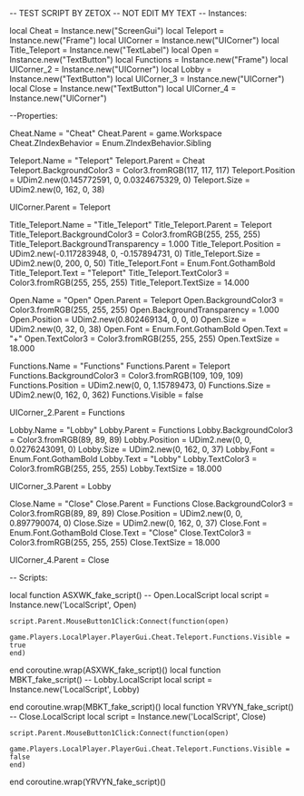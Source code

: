 -- TEST SCRIPT BY ZETOX
-- NOT EDIT MY TEXT
-- Instances:

local Cheat = Instance.new("ScreenGui")
local Teleport = Instance.new("Frame")
local UICorner = Instance.new("UICorner")
local Title_Teleport = Instance.new("TextLabel")
local Open = Instance.new("TextButton")
local Functions = Instance.new("Frame")
local UICorner_2 = Instance.new("UICorner")
local Lobby = Instance.new("TextButton")
local UICorner_3 = Instance.new("UICorner")
local Close = Instance.new("TextButton")
local UICorner_4 = Instance.new("UICorner")

--Properties:

Cheat.Name = "Cheat"
Cheat.Parent = game.Workspace
Cheat.ZIndexBehavior = Enum.ZIndexBehavior.Sibling

Teleport.Name = "Teleport"
Teleport.Parent = Cheat
Teleport.BackgroundColor3 = Color3.fromRGB(117, 117, 117)
Teleport.Position = UDim2.new(0.145772591, 0, 0.0324675329, 0)
Teleport.Size = UDim2.new(0, 162, 0, 38)

UICorner.Parent = Teleport

Title_Teleport.Name = "Title_Teleport"
Title_Teleport.Parent = Teleport
Title_Teleport.BackgroundColor3 = Color3.fromRGB(255, 255, 255)
Title_Teleport.BackgroundTransparency = 1.000
Title_Teleport.Position = UDim2.new(-0.117283948, 0, -0.157894731, 0)
Title_Teleport.Size = UDim2.new(0, 200, 0, 50)
Title_Teleport.Font = Enum.Font.GothamBold
Title_Teleport.Text = "Teleport"
Title_Teleport.TextColor3 = Color3.fromRGB(255, 255, 255)
Title_Teleport.TextSize = 14.000

Open.Name = "Open"
Open.Parent = Teleport
Open.BackgroundColor3 = Color3.fromRGB(255, 255, 255)
Open.BackgroundTransparency = 1.000
Open.Position = UDim2.new(0.802469134, 0, 0, 0)
Open.Size = UDim2.new(0, 32, 0, 38)
Open.Font = Enum.Font.GothamBold
Open.Text = "+"
Open.TextColor3 = Color3.fromRGB(255, 255, 255)
Open.TextSize = 18.000

Functions.Name = "Functions"
Functions.Parent = Teleport
Functions.BackgroundColor3 = Color3.fromRGB(109, 109, 109)
Functions.Position = UDim2.new(0, 0, 1.15789473, 0)
Functions.Size = UDim2.new(0, 162, 0, 362)
Functions.Visible = false

UICorner_2.Parent = Functions

Lobby.Name = "Lobby"
Lobby.Parent = Functions
Lobby.BackgroundColor3 = Color3.fromRGB(89, 89, 89)
Lobby.Position = UDim2.new(0, 0, 0.0276243091, 0)
Lobby.Size = UDim2.new(0, 162, 0, 37)
Lobby.Font = Enum.Font.GothamBold
Lobby.Text = "Lobby"
Lobby.TextColor3 = Color3.fromRGB(255, 255, 255)
Lobby.TextSize = 18.000

UICorner_3.Parent = Lobby

Close.Name = "Close"
Close.Parent = Functions
Close.BackgroundColor3 = Color3.fromRGB(89, 89, 89)
Close.Position = UDim2.new(0, 0, 0.897790074, 0)
Close.Size = UDim2.new(0, 162, 0, 37)
Close.Font = Enum.Font.GothamBold
Close.Text = "Close"
Close.TextColor3 = Color3.fromRGB(255, 255, 255)
Close.TextSize = 18.000

UICorner_4.Parent = Close

-- Scripts:

local function ASXWK_fake_script() -- Open.LocalScript 
	local script = Instance.new('LocalScript', Open)

	script.Parent.MouseButton1Click:Connect(function(open)
		game.Players.LocalPlayer.PlayerGui.Cheat.Teleport.Functions.Visible = true
	end)
	
end
coroutine.wrap(ASXWK_fake_script)()
local function MBKT_fake_script() -- Lobby.LocalScript 
	local script = Instance.new('LocalScript', Lobby)

	
end
coroutine.wrap(MBKT_fake_script)()
local function YRVYN_fake_script() -- Close.LocalScript 
	local script = Instance.new('LocalScript', Close)

	script.Parent.MouseButton1Click:Connect(function(open)
		game.Players.LocalPlayer.PlayerGui.Cheat.Teleport.Functions.Visible = false
	end)
	
	
end
coroutine.wrap(YRVYN_fake_script)()

